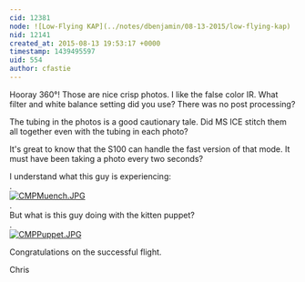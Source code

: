 ```yaml
---
cid: 12381
node: ![Low-Flying KAP](../notes/dbenjamin/08-13-2015/low-flying-kap)
nid: 12141
created_at: 2015-08-13 19:53:17 +0000
timestamp: 1439495597
uid: 554
author: cfastie
---
```


Hooray 360°!  Those are nice crisp photos. I like the false color IR. What filter and white balance setting did you use?  There was no post processing?

The tubing in the photos is a good cautionary tale. Did MS ICE stitch them all together even with the tubing in each photo? 

It's great to know that the S100 can handle the fast version of that mode. It must have been taking a photo every two seconds?

I understand what this guy is experiencing:  
.  
[![CMPMuench.JPG](https://i.publiclab.org/system/images/photos/000/011/109/medium/CMPMuench.JPG)](https://i.publiclab.org/system/images/photos/000/011/109/original/CMPMuench.JPG)  
.  
But what is this guy doing with the kitten puppet?  
.  
[![CMPPuppet.JPG](https://i.publiclab.org/system/images/photos/000/011/110/medium/CMPPuppet.JPG)](https://i.publiclab.org/system/images/photos/000/011/110/original/CMPPuppet.JPG)  

Congratulations on the successful flight.

Chris




